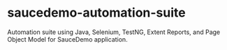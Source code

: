 # saucedemo-automation-suite
Automation suite using Java, Selenium, TestNG, Extent Reports, and Page Object Model for SauceDemo application.
